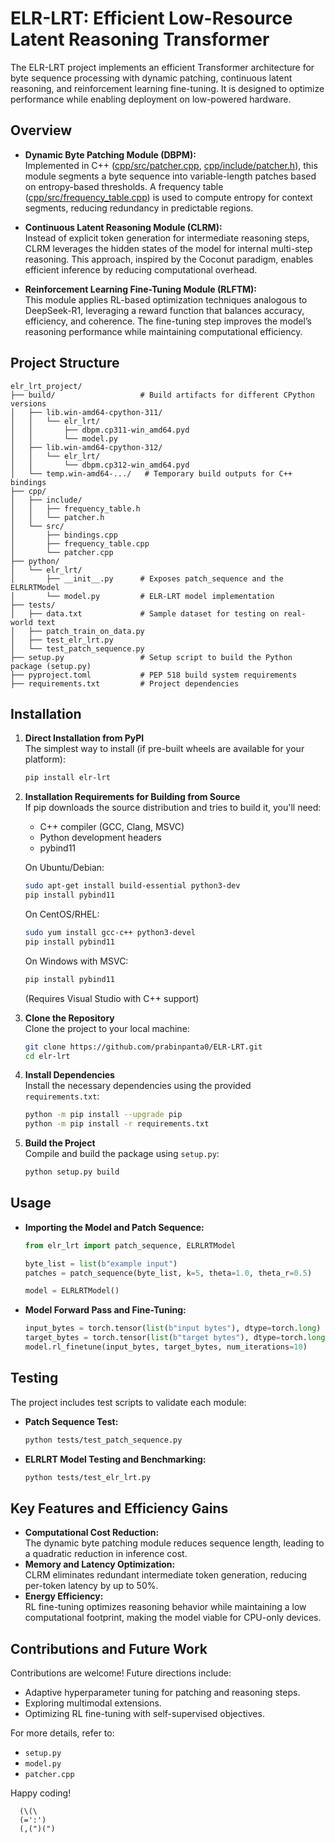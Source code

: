 # ELR-LRT: Efficient Low-Resource Latent Reasoning Transformer

The ELR-LRT project implements an efficient Transformer architecture for byte sequence processing with dynamic patching, continuous latent reasoning, and reinforcement learning fine-tuning. It is designed to optimize performance while enabling deployment on low-powered hardware.

## Overview

- **Dynamic Byte Patching Module (DBPM):**  
  Implemented in C++ ([cpp/src/patcher.cpp](cpp/src/patcher.cpp), [cpp/include/patcher.h](cpp/include/patcher.h)), this module segments a byte sequence into variable-length patches based on entropy-based thresholds. A frequency table ([cpp/src/frequency_table.cpp](cpp/src/frequency_table.cpp)) is used to compute entropy for context segments, reducing redundancy in predictable regions.

- **Continuous Latent Reasoning Module (CLRM):**  
  Instead of explicit token generation for intermediate reasoning steps, CLRM leverages the hidden states of the model for internal multi-step reasoning. This approach, inspired by the Coconut paradigm, enables efficient inference by reducing computational overhead.

- **Reinforcement Learning Fine-Tuning Module (RLFTM):**  
  This module applies RL-based optimization techniques analogous to DeepSeek-R1, leveraging a reward function that balances accuracy, efficiency, and coherence. The fine-tuning step improves the model’s reasoning performance while maintaining computational efficiency.

## Project Structure

```
elr_lrt_project/
├── build/                   # Build artifacts for different CPython versions 
│   ├── lib.win-amd64-cpython-311/
│   │   └── elr_lrt/
│   │       ├── dbpm.cp311-win_amd64.pyd
│   │       └── model.py
│   ├── lib.win-amd64-cpython-312/
│   │   └── elr_lrt/
│   │       └── dbpm.cp312-win_amd64.pyd
│   └── temp.win-amd64-.../   # Temporary build outputs for C++ bindings
├── cpp/
│   ├── include/
│   │   ├── frequency_table.h
│   │   └── patcher.h
│   └── src/
│       ├── bindings.cpp
│       ├── frequency_table.cpp
│       └── patcher.cpp
├── python/
│   └── elr_lrt/
│       ├── __init__.py      # Exposes patch_sequence and the ELRLRTModel
│       └── model.py         # ELR-LRT model implementation
├── tests/
│   ├── data.txt             # Sample dataset for testing on real-world text
│   ├── patch_train_on_data.py
│   ├── test_elr_lrt.py
│   └── test_patch_sequence.py
├── setup.py                 # Setup script to build the Python package (setup.py)
├── pyproject.toml           # PEP 518 build system requirements
├── requirements.txt         # Project dependencies
```

## Installation

1. **Direct Installation from PyPI**  
   The simplest way to install (if pre-built wheels are available for your platform):
   ```sh
   pip install elr-lrt
   ```

2. **Installation Requirements for Building from Source**  
   If pip downloads the source distribution and tries to build it, you'll need:
   - C++ compiler (GCC, Clang, MSVC)
   - Python development headers
   - pybind11

   On Ubuntu/Debian:
   ```sh
   sudo apt-get install build-essential python3-dev
   pip install pybind11
   ```

   On CentOS/RHEL:
   ```sh
   sudo yum install gcc-c++ python3-devel
   pip install pybind11
   ```

   On Windows with MSVC:
   ```sh
   pip install pybind11
   ```
   (Requires Visual Studio with C++ support)

3. **Clone the Repository**  
   Clone the project to your local machine:
   ```sh
   git clone https://github.com/prabinpanta0/ELR-LRT.git
   cd elr-lrt
   ```

4. **Install Dependencies**  
   Install the necessary dependencies using the provided `requirements.txt`:
   ```sh
   python -m pip install --upgrade pip
   python -m pip install -r requirements.txt
   ```

5. **Build the Project**  
   Compile and build the package using `setup.py`:
   ```sh
   python setup.py build
   ```

## Usage

- **Importing the Model and Patch Sequence:**  
  ```python
  from elr_lrt import patch_sequence, ELRLRTModel
  
  byte_list = list(b"example input")
  patches = patch_sequence(byte_list, k=5, theta=1.0, theta_r=0.5)
  
  model = ELRLRTModel()
  ```

- **Model Forward Pass and Fine-Tuning:**  
  ```python
  input_bytes = torch.tensor(list(b"input bytes"), dtype=torch.long)
  target_bytes = torch.tensor(list(b"target bytes"), dtype=torch.long)
  model.rl_finetune(input_bytes, target_bytes, num_iterations=10)
  ```

## Testing

The project includes test scripts to validate each module:

- **Patch Sequence Test:**  
  ```sh
  python tests/test_patch_sequence.py
  ```

- **ELRLRT Model Testing and Benchmarking:**  
  ```sh
  python tests/test_elr_lrt.py
  ```

## Key Features and Efficiency Gains

- **Computational Cost Reduction:**  
  The dynamic byte patching module reduces sequence length, leading to a quadratic reduction in inference cost.
- **Memory and Latency Optimization:**  
  CLRM eliminates redundant intermediate token generation, reducing per-token latency by up to 50%.
- **Energy Efficiency:**  
  RL fine-tuning optimizes reasoning behavior while maintaining a low computational footprint, making the model viable for CPU-only devices.

## Contributions and Future Work

Contributions are welcome! Future directions include:
- Adaptive hyperparameter tuning for patching and reasoning steps.
- Exploring multimodal extensions.
- Optimizing RL fine-tuning with self-supervised objectives.

For more details, refer to:
- `setup.py`
- `model.py`
- `patcher.cpp`

Happy coding!
```
  (\(\
  (=':')
  (,(")(")

